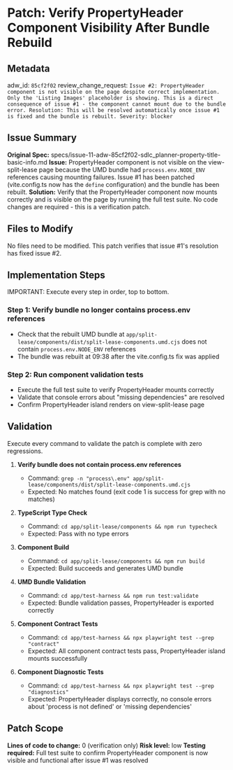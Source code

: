 # Patch: Verify PropertyHeader Component Visibility After Bundle Rebuild

## Metadata
adw_id: `85cf2f02`
review_change_request: `Issue #2: PropertyHeader component is not visible on the page despite correct implementation. Only the 'Listing Images' placeholder is showing. This is a direct consequence of issue #1 - the component cannot mount due to the bundle error. Resolution: This will be resolved automatically once issue #1 is fixed and the bundle is rebuilt. Severity: blocker`

## Issue Summary
**Original Spec:** specs/issue-11-adw-85cf2f02-sdlc_planner-property-title-basic-info.md
**Issue:** PropertyHeader component is not visible on the view-split-lease page because the UMD bundle had `process.env.NODE_ENV` references causing mounting failures. Issue #1 has been patched (vite.config.ts now has the `define` configuration) and the bundle has been rebuilt.
**Solution:** Verify that the PropertyHeader component now mounts correctly and is visible on the page by running the full test suite. No code changes are required - this is a verification patch.

## Files to Modify
No files need to be modified. This patch verifies that issue #1's resolution has fixed issue #2.

## Implementation Steps
IMPORTANT: Execute every step in order, top to bottom.

### Step 1: Verify bundle no longer contains process.env references
- Check that the rebuilt UMD bundle at `app/split-lease/components/dist/split-lease-components.umd.cjs` does not contain `process.env.NODE_ENV` references
- The bundle was rebuilt at 09:38 after the vite.config.ts fix was applied

### Step 2: Run component validation tests
- Execute the full test suite to verify PropertyHeader mounts correctly
- Validate that console errors about "missing dependencies" are resolved
- Confirm PropertyHeader island renders on view-split-lease page

## Validation
Execute every command to validate the patch is complete with zero regressions.

1. **Verify bundle does not contain process.env references**
   - Command: `grep -n "process\.env" app/split-lease/components/dist/split-lease-components.umd.cjs`
   - Expected: No matches found (exit code 1 is success for grep with no matches)

2. **TypeScript Type Check**
   - Command: `cd app/split-lease/components && npm run typecheck`
   - Expected: Pass with no type errors

3. **Component Build**
   - Command: `cd app/split-lease/components && npm run build`
   - Expected: Build succeeds and generates UMD bundle

4. **UMD Bundle Validation**
   - Command: `cd app/test-harness && npm run test:validate`
   - Expected: Bundle validation passes, PropertyHeader is exported correctly

5. **Component Contract Tests**
   - Command: `cd app/test-harness && npx playwright test --grep "contract"`
   - Expected: All component contract tests pass, PropertyHeader island mounts successfully

6. **Component Diagnostic Tests**
   - Command: `cd app/test-harness && npx playwright test --grep "diagnostics"`
   - Expected: PropertyHeader displays correctly, no console errors about 'process is not defined' or 'missing dependencies'

## Patch Scope
**Lines of code to change:** 0 (verification only)
**Risk level:** low
**Testing required:** Full test suite to confirm PropertyHeader component is now visible and functional after issue #1 was resolved
